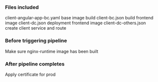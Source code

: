 ### Files included

client-angular-app-bc.yaml base image build
client-bc.json build frontend image
client-dc.json deployment frontend image
client-dc-others.json create client service and route

### Before triggering pipeline

Make sure nginx-runtime image has been built

### After pipeline completes

Apply certificate for prod